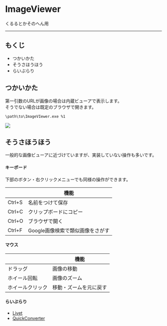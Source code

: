 # ImageViewer
くるるとかそのへん用

----

## もくじ

- つかいかた
- そうさほうほう
- らいぶらり

## つかいかた

第一引数のURLが画像の場合は内蔵ビューアで表示します。  
そうでない場合は既定のブラウザで開きます。

`\path\to\ImageVIewer.exe %1`

![](http://i.imgur.com/YG5QAn5.png)

## そうさほうほう

一般的な画像ビューアに近づけていますが、実装していない操作も多いです。

#### キーボード

下部のボタン・右クリックメニューでも同様の操作ができます。

|        |               機能               |
|--------|----------------------------------|
| Ctrl+S | 名前をつけて保存                 |
| Ctrl+C | クリップボードにコピー           |
| Ctrl+O | ブラウザで開く                   |
| Ctrl+F | Google画像検索で類似画像をさがす |

#### マウス

|                  |               機能               |
|------------------|----------------------------------|
| ドラッグ         | 画像の移動                       |
| ホイール回転     | 画像のズーム                     |
| ホイールクリック | 移動・ズームを元に戻す           |


#### らいぶらり

- [Livet](https://github.com/ugaya40/Livet)
- [QuickConverter](https://quickconverter.codeplex.com/)
